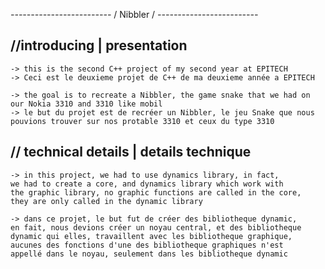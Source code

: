   *-------------------------*
 / Nibbler                 /
*-------------------------*

//introducing | presentation
------------------------------
	-> this is the second C++ project of my second year at EPITECH
	-> Ceci est le deuxieme projet de C++ de ma deuxieme année a EPITECH

	-> the goal is to recreate a Nibbler, the game snake that we had on
	our Nokia 3310 and 3310 like mobil
	-> le but du projet est de recréer un Nibbler, le jeu Snake que nous
	pouvions trouver sur nos protable 3310 et ceux du type 3310

// technical details | details technique
---------------------------------------------
	-> in this project, we had to use dynamics library, in fact,
	we had to create a core, and dynamics library which work with
	the graphic library, no graphic functions are called in the core,
	they are only called in the dynamic library
	
	-> dans ce projet, le but fut de créer des bibliotheque dynamic,
	en fait, nous devions créer un noyau central, et des bibliotheque
	dynamic qui elles, travaillent avec les bibliotheque graphique,
	aucunes des fonctions d'une des bibliotheque graphiques n'est
	appellé dans le noyau, seulement dans les bibliotheque dynamic